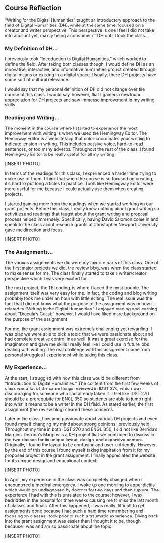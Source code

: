 ## Course Reflection

“Writing for the Digital Humanities” taught an introductory approach to the field of Digital Humanities (DH), while at the same time, focused on a creator and writer perspective. This perspective is one I feel I did not take into account yet, mainly being a consumer of DH until I took the class.

### My Definition of DH…
I previously took “Introduction to Digital Humanities,” which worked to define the field. After taking both classes though, I would define DH as an innovative, interactive, and informative humanities project created through digital means or existing in a digital space. Usually, these DH projects have some sort of cultural relevance.

I would say that my personal definition of DH did not change over the course of this class. I would say, however, that I gained a newfound appreciation for DH projects and saw immense improvement in my writing skills.

### Reading and Writing…
The moment in the course where I started to experience the most improvement with writing is when we used the Hemingway Editor. The Heminway Editor is a website/app that color-coordinates your writing to indicate tension in writing. This includes passive voice, hard-to-read sentences, or too many adverbs. Throughout the rest of the class, I found Hemingway Editor to be really useful for all my writing.

[INSERT PHOTO]

In terms of the readings for this class, I experienced a harder time trying to make use of them. I think that when the course is so focused on creating, it’s hard to put long articles to practice. Tools like Hemingway Editor were more useful for me because I could actually use them when creating projects.

I started gaining more from the readings when we started working on our grant projects. Before this class, I really knew nothing about grant writing so activities and readings that taught about the grant writing and proposal process helped immensely. Specifically, having David Salomon come in and speak to the class about research grants at Christopher Newport University gave me direction and focus.

[INSERT PHOTO]

### The Assignments…
The various assignments we did were my favorite parts of this class. One of the first major projects we did, the review blog, was when the class started to make sense for me. The class finally started to take a writer/creator perspective which I was very excited for.

The next project, the TEI coding, is where I faced the most trouble. The assignment itself was very easy for me. In fact, the coding and blog writing probably took me under an hour with little editing. The real issue was the fact that I did not know what the purpose of the assignment was or how it related to “Writing in the Digital Humanities.” I enjoyed reading and learning about “Dracula’s Guest;” however, I would have liked more background on the purpose of the assignment.

For me, the grant assignment was extremely challenging yet rewarding. I was glad we were able to pick a topic that we were passionate about and had complete creative control in as well. It was a great exercise for the imagination and gave me skills I really feel like I could use in future jobs dealing with writing. The real challenge with this assignment came from personal struggles I experienced while taking this class.

### My Experience…
At the start, I struggled with how this class would be different from “Introduction to Digital Humanities.” The content from the first few weeks of class was a lot of the same things reviewed in IDST 270, which was discouraging for someone who had already taken it. I feel like IDST 270 should be a prerequisite for ENGL 350 so students are able to jump right into what it means to be a writer in the DH field. As stated earlier, the first assignment (the review blog) cleared these concerns.

Later in the class, I became passionate about various DH projects and even found myself changing my mind about strong opinions I previously held. Throughout my time in both IDST 270 and ENGL 350, I did not like Derrida’s Margins. Derrida’s Margins is a DH project that we continued to discuss in the two classes for its unique layout, design, and expansive content. Originally, I found the layout to be confusing and user-unfriendly. However, by the end of this course I found myself taking inspiration from it for my proposed project in the grant assignment. I finally appreciated the website for its unique design and educational content.

[INSERT PHOTO]

In April, my experience in the class was completely changed when I encountered a medical emergency. I woke up one morning to appendicitis which would go undiagnosed by doctors for two days and then rupture. The experience I had with this is unrelated to the course; however, I was bedridden in the hospital for three weeks causing me to miss the last month of classes and finals. After this happened, it was really difficult to get assignments done because I had such a hard time remembering and focusing on classes I took prior to such a traumatic experience. Diving back into the grant assignment was easier than I thought it to be, though, because I was and am so passionate about the topic.

[INSERT PHOTO]
